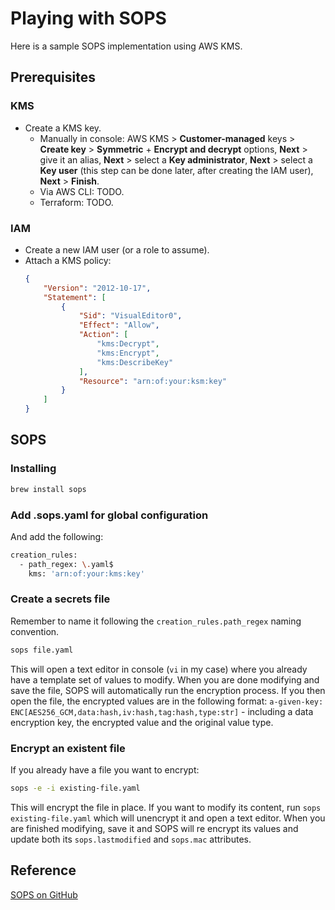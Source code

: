 # Playing with SOPS

Here is a sample SOPS implementation using AWS KMS.

## Prerequisites

### KMS
- Create a KMS key.
    - Manually in console: AWS KMS > **Customer-managed** keys > **Create key** > **Symmetric** + **Encrypt and decrypt** options, **Next** > give it an alias, **Next** > select a **Key administrator**, **Next** > select a **Key user** (this step can be done later, after creating the IAM user), **Next** > **Finish**.
    - Via AWS CLI: TODO.
    - Terraform: TODO.

### IAM
- Create a new IAM user (or a role to assume).
- Attach a KMS policy:
    ```json
    {
        "Version": "2012-10-17",
        "Statement": [
            {
                "Sid": "VisualEditor0",
                "Effect": "Allow",
                "Action": [
                    "kms:Decrypt",
                    "kms:Encrypt",
                    "kms:DescribeKey"
                ],
                "Resource": "arn:of:your:ksm:key"
            }
        ]
    }
    ```

## SOPS

### Installing
```bash
brew install sops
```

### Add .sops.yaml for global configuration
And add the following:
```bash
creation_rules:
  - path_regex: \.yaml$
    kms: 'arn:of:your:kms:key'
```

### Create a secrets file
Remember to name it following the `creation_rules.path_regex` naming convention.
```bash
sops file.yaml
```

This will open a text editor in console (`vi` in my case) where you already have a template set of values to modify.
When you are done modifying and save the file, SOPS will automatically run the encryption process. If you then open the file, the encrypted values are in the following format:
`a-given-key: ENC[AES256_GCM,data:hash,iv:hash,tag:hash,type:str]` - including a data encryption key, the encrypted value and the original value type.

### Encrypt an existent file
If you already have a file you want to encrypt:
```bash
sops -e -i existing-file.yaml
```

This will encrypt the file in place. If you want to modify its content, run `sops existing-file.yaml` which will unencrypt it and open a text editor. When you are finished modifying, save it and SOPS will re encrypt its values and update both its `sops.lastmodified` and `sops.mac` attributes.

## Reference
[SOPS on GitHub](https://github.com/mozilla/sops)